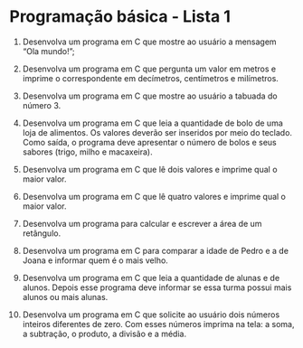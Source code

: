 # Programação básica - Lista 1

1. Desenvolva um programa em C que mostre ao usuário a mensagem “Ola mundo!”;

2. Desenvolva um programa em C que pergunta um valor em metros e imprime o
correspondente em decímetros, centímetros e milímetros.

3. Desenvolva um programa em C que mostre ao usuário a tabuada do número 3.

4. Desenvolva um programa em C que leia a quantidade de bolo de uma loja de
alimentos. Os valores deverão ser inseridos por meio do teclado. Como saída, o
programa deve apresentar o número de bolos e seus sabores (trigo, milho e
macaxeira).

5. Desenvolva um programa em C que lê dois valores e imprime qual o maior valor.

6. Desenvolva um programa em C que lê quatro valores e imprime qual o maior valor.

7. Desenvolva um programa para calcular e escrever a área de um retângulo.

8. Desenvolva um programa em C para comparar a idade de Pedro e a de Joana e
informar quem é o mais velho.

9. Desenvolva um programa em C que leia a quantidade de alunas e de alunos. Depois
esse programa deve informar se essa turma possui mais alunos ou mais alunas.

11. Desenvolva um programa em C que solicite ao usuário dois números inteiros
diferentes de zero. Com esses números imprima na tela: a soma, a subtração, o
produto, a divisão e a média.


